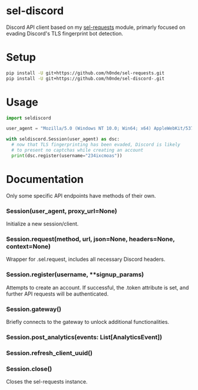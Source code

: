 # sel-discord
Discord API client based on my [sel-requests](https://github.com/h0nde/sel-requests) module, primarly focused on evading Discord's TLS fingerprint bot detection.

# Setup
```bash
pip install -U git+https://github.com/h0nde/sel-requests.git
pip install -U git+https://github.com/h0nde/sel-discord-.git
```

# Usage
```python
import seldiscord

user_agent = "Mozilla/5.0 (Windows NT 10.0; Win64; x64) AppleWebKit/537.36 (KHTML, like Gecko) Chrome/86.0.4240.198 Safari/537.36"

with seldiscord.Session(user_agent) as dsc:
  # now that TLS fingerprinting has been evaded, Discord is likely
  # to present no captchas while creating an account
  print(dsc.register(username="234ixcmoas"))
```

# Documentation
Only some specific API endpoints have methods of their own.

### Session(user_agent, proxy_url=None)
Initialize a new session/client.

### Session.request(method, url, json=None, headers=None, context=None)
Wrapper for .sel.request, includes all necessary Discord headers.

### Session.register(username, **signup_params)
Attempts to create an account. If successful, the .token attribute is set, and further API requests will be authenticated.

### Session.gateway()
Briefly connects to the gateway to unlock additional functionalities.

### Session.post_analytics(events: List[AnalyticsEvent])

### Session.refresh_client_uuid()

### Session.close()
Closes the sel-requests instance.
